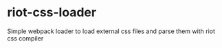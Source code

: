 # riot-css-loader
Simple webpack loader to load external css files and parse them with riot css compiler
